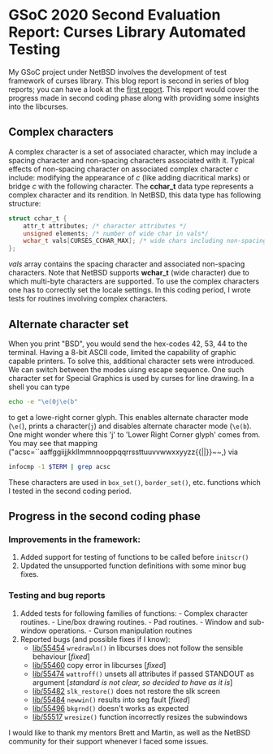   
# GSoC 2020 Second Evaluation Report: Curses Library Automated Testing

My GSoC project under NetBSD involves the development of test framework of curses library. This blog report is second in series of blog reports; you can have a look at the [first report](https://blog.netbsd.org/tnf/entry/gsoc_reports_curses_library_automated). This report would cover the progress made in second coding phase along with providing some insights into the libcurses. 

##  Complex characters
A complex character is a set of associated character, which may include a spacing character and non-spacing characters associated with it. Typical effects of non-spacing character on associated complex character *c* include: modifying the appearance of *c*  (like adding diacritical marks) or bridge *c* with the following character.
The **cchar_t** data type represents a complex character and its rendition. In NetBSD, this data type has following structure:
```c
struct cchar_t {
	attr_t attributes; /* character attributes */
	unsigned elements; /* number of wide char in vals*/
	wchar_t vals[CURSES_CCHAR_MAX]; /* wide chars including non-spacing */
};
```
*vals* array contains the spacing character and associated non-spacing characters. Note that NetBSD supports **wchar_t** (wide character) due to which multi-byte characters are supported. To use the complex characters one has to correctly set the locale settings. 
In this coding period, I wrote tests for routines involving complex characters.

## Alternate character set
 When you print "BSD", you would send the hex-codes 42, 53, 44 to the terminal. Having a 8-bit ASCII code, limited the capability of graphic capable printers. To solve this, additional character sets were introduced. We can switch between the modes uisng escape sequence. One such character set for Special Graphics is used by curses for line drawing. In a shell you can type 
 ```bash
 echo -e "\e(0j\e(b"
 ``` 
 to get a lowe-right corner glyph. This enables alternate character mode (`\e(`), prints a character(`j`) and disables alternate character mode (`\e(b`). One might wonder where this 'j' to 'Lower Right Corner glyph' comes from. You may see that mapping ("acsc=``aaffggiijjkkllmmnnooppqqrrssttuuvvwwxxyyzz{{||}}~~,) via 
 ```bash
 infocmp -1 $TERM | grep acsc
 ````
These characters are used in `box_set()`, `border_set()`, etc. functions which I tested in the second coding period.

## Progress in the second coding phase
  
### Improvements in the framework:
1. Added support for testing of functions to be called before `initscr()`
2. Updated the unsupported function definitions with some minor bug fixes.

### Testing and bug reports
1. Added tests for following families of functions:
		- Complex character routines.
		- Line/box drawing routines.
		- Pad routines.
		- Window and sub-window operations. 
		- Curson manipulation routines
2. Reported bugs (and possible fixes if I know):
	- [lib/55454](https://gnats.netbsd.org/cgi-bin/query-pr-single.pl?number=55454) `wredrawln()` in libcurses does not follow the sensible behaviour [*fixed*]
	- [lib/55460](https://gnats.netbsd.org/cgi-bin/query-pr-single.pl?number=55460) copy error in  libcurses [*fixed*]
	- [lib/55474](https://gnats.netbsd.org/cgi-bin/query-pr-single.pl?number=55474) `wattroff()` unsets all attributes if passed STANDOUT as argument [*standard is not clear, so decided to have as it is*]
	- [lib/55482](https://gnats.netbsd.org/cgi-bin/query-pr-single.pl?number=55482) `slk_restore()` does not restore the slk screen
	- [lib/55484](https://gnats.netbsd.org/cgi-bin/query-pr-single.pl?number=55484) `newwin()` results into seg fault [*fixed*]
	- [lib/55496](https://gnats.netbsd.org/cgi-bin/query-pr-single.pl?number=55496) `bkgrnd()` doesn't works as expected
	- [lib/55517](https://gnats.netbsd.org/cgi-bin/query-pr-single.pl?number=55517) `wresize()` function incorrectly resizes the subwindows

I would like to thank my mentors Brett and Martin, as well as the NetBSD community for their support whenever I faced some issues.